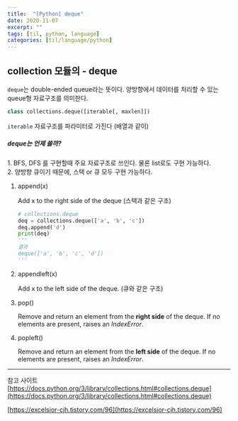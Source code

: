 ```yaml
---
title:  "[Python] deque"
date: 2020-11-07
excerpt: ""
tags: [til, python, language]
categories: [til/language/python]
---
```


## collection 모듈의 - deque

`deque`는 double-ended queue라는 뜻이다. 양방향에서 데이터를 처리할 수 있는 queue형 자료구조를 의미한다.

``` python
class collections.deque([iterable[, maxlen]])
```
`iterable` 자료구조를 파라미터로 가진다 (배열과 같이)

<div class="bd-callout bd-callout-warning">
<h5 id="jquery-incompatibility">deque는 언제 쓸까?</h5>
<p>
1. BFS, DFS 를 구현할때 주요 자료구조로 쓰인다. 물론 list로도 구현 가능하다. <br/>
2. 양방향 큐이기 때문에, 스택 or 큐 모두 구현 가능하다.
</p>
</div>

1. append(x)

    Add x to the right side of the deque (스택과 같은 구조)
    ``` python
    # collections.deque
    deq = collections.deque(['a', 'b', 'c'])
    deq.append('d')
    print(deq)
    '''
    결과
    deque(['a', 'b', 'c', 'd'])
    '''
    ```

2. appendleft(x)

    Add x to the left side of the deque. (큐와 같은 구조)

3. pop()

    Remove and return an element from the **right side** of the deque. If no elements are present, raises an *IndexError*.

4. popleft()

    Remove and return an element from the **left side** of the deque. If no elements are present, raises an *IndexError*.

---

참고 사이트  
<i class="icon icon-link" style="display: inline-block;"></i>[https://docs.python.org/3/library/collections.html#collections.deque](https://docs.python.org/3/library/collections.html#collections.deque)

<i class="icon icon-link" style="display: inline-block;"></i>[https://excelsior-cjh.tistory.com/96](https://excelsior-cjh.tistory.com/96)

